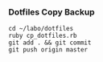 ### Dotfiles Copy Backup

```
cd ~/labo/dotfiles
ruby cp_dotfiles.rb
git add . && git commit
git push origin master
```

